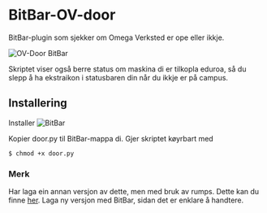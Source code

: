 # BitBar-OV-door
BitBar-plugin som sjekker om Omega Verksted er ope eller ikkje. 

![OV-Door BitBar]()

Skriptet viser også berre status om maskina di er tilkopla eduroa, så du slepp å ha ekstraikon i statusbaren din når du ikkje er på campus.

## Installering
Installer ![BitBar](https://getbitbar.com/)

Kopier door.py til BitBar-mappa di. 
Gjer skriptet køyrbart med
```
$ chmod +x door.py
```

### Merk
Har laga ein annan versjon av dette, men med bruk av rumps. Dette kan du finne [her](https://github.com/petrepa/OV-Mac-OS-Statusbar).
Laga ny versjon med BitBar, sidan det er enklare å handtere.
